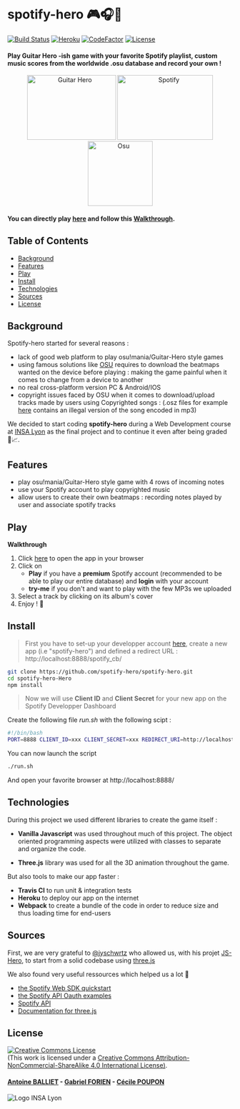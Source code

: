 # spotify-hero :video_game::headphones::musical_score:
[![Build Status](https://travis-ci.org/spotify-hero/spotify-hero.svg?branch=master)](https://travis-ci.org/spotify-hero/spotify-hero)
[![Heroku](https://img.shields.io/badge/heroku-open-blueviolet)](https://spotify-hero.herokuapp.com/)
[![CodeFactor](https://www.codefactor.io/repository/github/spotify-hero/spotify-hero/badge)](https://www.codefactor.io/repository/github/spotify-hero/spotify-hero)
[![License](https://img.shields.io/static/v1.svg?label=License&message=CC%20BY-NC-SA%204.0&color=ff69b4&style=flat)](https://creativecommons.org/licenses/by-nc-sa/4.0/)

#### Play Guitar Hero -ish game with your favorite Spotify playlist, custom music scores from the worldwide .osu database and record your own !
<p style = text-align:center;>
    <img  src="https://upload.wikimedia.org/wikipedia/fr/3/38/Guitar_Hero_Logo.png" alt="Guitar Hero" height="145" width="199">
    <img src="https://www.neonmag.fr/content/uploads/2019/04/color-spotify-logo.jpg" alt="Spotify" height="145" width="214">
    <img src="https://upload.wikimedia.org/wikipedia/commons/4/41/Osu_new_logo.png" alt="Osu" height="145" width="145">
</p>

#### You can directly play [here](https://spotify-hero.herokuapp.com/) and follow this [Walkthrough](#play).

## Table of Contents

- [Background](#background)
- [Features](#features)
- [Play](#play)
- [Install](#install)
- [Technologies](#technologies)
- [Sources](#sources)
- [License](#license)

## Background

Spotify-hero started for several reasons :
* lack of good web platform to play osu!mania/Guitar-Hero style games
* using famous solutions like [OSU](https://osu.ppy.sh/home) requires to download the beatmaps wanted on the device before playing : making the game painful when it comes to change from a device to another
* no real cross-platform version PC & Android/IOS
* copyright issues faced by OSU when it comes to download/upload tracks made by users using Copyrighted songs : (.osz files for example [here](https://osu.ppy.sh/beatmapsets/745984#osu/1572427) contains an illegal version of the song encoded in mp3)

We decided to start coding **spotify-hero** during a Web Development course at [INSA Lyon](https://www.insa-lyon.fr/) as the final project and to continue it even after being graded :construction_worker::chart_with_upwards_trend:.

## Features
* play osu!mania/Guitar-Hero style game with 4 rows of incoming notes
* use your Spotify account to play copyrighted music
* allow users to create their own beatmaps : recording notes played by user and associate spotify tracks

## Play

**Walkthrough**
1. Click [here](https://spotify-hero.herokuapp.com/) to open the app in your browser
2. Click on
    * **Play** if you have a **premium** Spotify account (recommended to be able to play our entire database) and **login** with your account
    * **try-me** if you don't and want to play with the few MP3s we uploaded
3. Select a track by clicking on its album's cover
4. Enjoy ! :tada:

## Install

> First you have to set-up your developper account [here](https://developer.spotify.com/), create a new app (i.e "spotify-hero") and defined a redirect URL : http://localhost:8888/spotify_cb/

```bash
git clone https://github.com/spotify-hero/spotify-hero.git
cd spotify-hero-Hero
npm install
```
> Now we will use **Client ID** and **Client Secret** for your new app on the Spotify Developper Dashboard

Create the following file *run.sh* with the following scipt :
``` bash
#!/bin/bash
PORT=8888 CLIENT_ID=xxx CLIENT_SECRET=xxx REDIRECT_URI=http://localhost:8888/spotify_cb/ nodemon index.js
```

You can now launch the script 
``` bash
./run.sh
```

And open your favorite browser at http://localhost:8888/

## Technologies
During this project we used different libraries to create the game itself :

- **Vanilla Javascript** was used throughout much of this project. The object oriented programming aspects were utilized with classes to separate and organize the code.

- **Three.js** library was used for all the 3D animation throughout the game.

But also tools to make our app faster :

- **Travis CI** to run unit & integration tests
- **Heroku** to deploy our app on the internet
- **Webpack** to create a bundle of the code in order to reduce size and thus loading time for end-users

## Sources
First, we are very grateful to [@jyschwrtz](https://github.com/jyschwrtz) who allowed us, with his projet [JS-Hero](https://github.com/jyschwrtz/JS-Hero), to start from a solid codebase using [three.js](https://threejs.org/)

We also found very useful ressources which helped us a lot :children_crossing:
- [the Spotify Web SDK quickstart](https://developer.spotify.com/documentation/web-playback-sdk/quick-start/)
- [the Spotify API Oauth examples](https://github.com/spotify/web-api-auth-examples)
- [Spotify API](https://developer.spotify.com/console/albums/)
- [Documentation for three.js](https://threejs.org/docs/index.html#manual/en/introduction/Creating-a-scene)

## License
<a rel="license" href="http://creativecommons.org/licenses/by-nc-sa/4.0/"><img alt="Creative Commons License" style="border-width:0" src="https://i.creativecommons.org/l/by-nc-sa/4.0/88x31.png" /></a><br />(This work is licensed under a <a rel="license" href="http://creativecommons.org/licenses/by-nc-sa/4.0/">Creative Commons Attribution-NonCommercial-ShareAlike 4.0 International License)</a>.
#### [Antoine BALLIET](https://github.com/aballiet) - [Gabriel FORIEN](https://github.com/gforien) - [Cécile POUPON](https://github.com/ceciiile)
![Logo INSA Lyon](https://upload.wikimedia.org/wikipedia/commons/b/b9/Logo_INSA_Lyon_%282014%29.svg)
